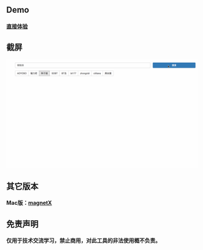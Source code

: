 ## Demo
#### [直接体验](http://bt.xiandan.in)

## 截屏
![](screenshots.gif)

## 其它版本
#### Mac版：[magnetX](https://github.com/youusername/magnetX)

## 免责声明
#### 仅用于技术交流学习，禁止商用，对此工具的非法使用概不负责。
